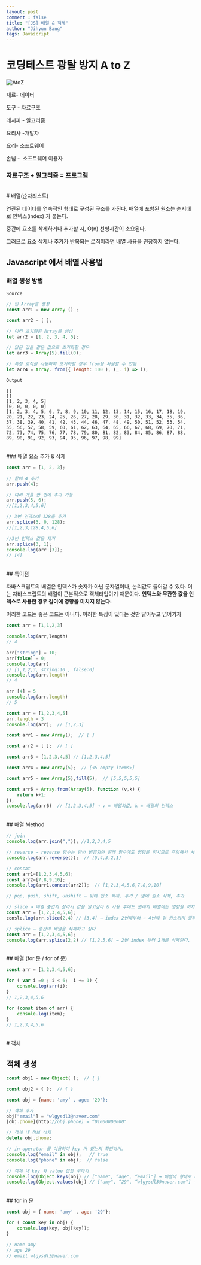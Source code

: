```yaml
---
layout: post
comment : false
title: "[JS] 배열 & 객체"
author: "Jihyun Bang"
tags: Javascript
---
```


# 코딩테스트 광탈 방지 A to Z
![AtoZ](../assets/javascript.png)

재료- 데이터

도구 - 자료구조

레시피 - 알고리즘

요리사 -개발자

요리- 소프트웨어

손님 -  소프트웨어 이용자

### 자료구조 + 알고리즘 = 프로그램
<br>
# 배열(순차리스트)

연관된 데이터를 연속적인 형태로 구성된 구조를 가진다. 배열에 포함된 원소는 순서대로 인덱스(index) 가 붙는다.

중간에 요소를 삭제하거나 추가할 시, O(n) 선형시간이 소요된다.

그러므로 요소 삭제나 추가가 반복되는 로직이라면 배열 사용을 권장하지 않는다.

## Javascript 에서 배열 사용법

### 배열 생성 방법

`Source`

```jsx
// 빈 Array를 생성
const arr1 = new Array () ;

const arr2 = [ ];

// 미리 초기화된 Array를 생성
let arr2 = [1, 2, 3, 4, 5];

// 많은 값을 같은 값으로 초기화할 경우
let arr3 = Array(5).fill(0);

// 특정 로직을 사용하여 초기화할 경우 from을 사용할 수 있음
let arr4 = Array. from({ length: 100 ), (_. i) => i);
```

`Output`

```
[]
[]
[1, 2, 3, 4, 5]
[0, 0, 0, 0, 0]
[1, 2, 3, 4, 5, 6, 7, 8, 9, 10, 11, 12, 13, 14, 15, 16, 17, 18, 19, 20, 21, 22, 23, 24, 25, 26, 27, 28, 29, 30, 31, 32, 33, 34, 35, 36, 37, 38, 39, 40, 41, 42, 43, 44, 46, 47, 48, 49, 50, 51, 52, 53, 54, 55, 56, 57, 58, 59, 60, 61, 62, 63, 64, 65, 66, 67, 68, 69, 70, 71, 72, 73, 74, 75, 76, 77, 78, 79, 80, 81, 82, 83, 84, 85, 86, 87, 88, 89, 90, 91, 92, 93, 94, 95, 96, 97, 98, 99]
```
<br>
### 배열 요소 추가 & 삭제

```jsx
const arr = [1, 2, 3];

// 끝에 4 추가
arr.push(4); 

// 여러 개를 한 번에 추가 가능
arr.push(5, 6); 
//[1,2,3,4,5,6]

// 3번 인덱스에 128을 추가
arr.splice(3, 0, 128); 
//[1,2,3,128,4,5,6]

//3번 인덱스 값을 제거
arr.splice(3, 1);
console.log(arr [3]);
// [4]
```
<br>
## 특이점

자바스크립트의 배열은 인덱스가 숫자가 아닌 문자열이나, 논리값도 들어갈 수 있다. 이는 자바스크립트의 배열이 근본적으로 객체타입이기 때문이다. **인덱스와 무관한 값을 인덱스로 사용한 경우 길이에 영향을 미치지 않는다.** 

이러한 코드는 좋은 코드는 아니다. 이러한 특징이 있다는 것만 알아두고 넘어가자

```jsx
const arr = [1,1,2,3]

console.log(arr,length)
// 4

arr["string"] = 10;
arr[false] = 0;
console.log(arr) 
// [1,1,2,3, string:10 , false:0]
console.log(arr.length)
// 4

arr [4] = 5
console.log(arr.length)
// 5

const arr = [1,2,3,4,5]
arr.length = 3
console.log(arr);  // [1,2,3]

const arr1 = new Array();  // [ ]

const arr2 = [ ];  // [ ] 

const arr3 = [1,2,3,4,5] // [1,2,3,4,5]

const arr4 = new Array(5);  // [<5 empty items>]

const arr5 = new Array(5),fill(5);  // [5,5,5,5,5]

const arr6 = Array.from(Array(5), function (v,k) {
	return k+1;
});
console.log(arr6)  // [1,2,3,4,5] → v = 배열의값, k = 배열의 인덱스
```
<br>
## 배열 Method

```jsx
// join
console.log(arr.join(",")); //1,2,3,4,5

// reverse → reverse 함수는 한번 변경되면 원래 함수에도 영향을 미치므로 주의해서 사용해야한다.
console.log(arr.reverse());  // [5,4,3,2,1]

// concat
const arr1=[1,2,3,4,5,6];
const arr2=[7,8,9,10];
console.log(arr1.concat(arr2));  // [1,2,3,4,5,6,7,8,9,10]

// pop, push, shift, unshift → 뒤에 원소 삭제, 추가 / 앞에 원소 삭제, 추가

// slice → 배열 중간의 잘라서 값을 알고싶다 & 사용 후에도 원래의 배열에는 영향을 끼치지 않음
const arr = [1,2,3,4,5,6];
consle.log(arr.slice(2,4) // [3,4] → index 2번째부터 ~ 4번째 앞 원소까지 잘라낸다.

// splice → 중간의 배열을 삭제하고 싶다
const arr = [1,2,3,4,5,6];
console.log(arr.splice(2,2) // [1,2,5,6] → 2번 index 부터 2개를 삭제한다.
```
<br>
## 배열 (for 문 /  for of 문)

```jsx
const arr = [1,2,3,4,5,6];

for ( var i =0 ; i < 6;  i += 1) {
	console.log(arr(i);
}
// 1,2,3,4,5,6

for (const item of arr) {
	console.log(item);
}
// 1,2,3,4,5,6
```
<br>
# 객체

## 객체 생성

```jsx
const obj1 = new Object( );  // { }

const obj2 = { };  // { }

const obj = {name: 'amy’ , age: '29'};
```

```jsx
// 객체 추가
obj["email"] = "wlgysdl3@naver.com"
[obj.phone](http://obj.phone) = “01000000000"       

// 객체 내 정보 삭제 
delete obj.phone;

// in operator 를 이용하여 key 가 있는지 확인하기.
console.log("email" in obj);   // true
console.log("phone" in obj);  // false

// 객체 내 key 와 value 집합 구하기
console.log(Object.keys(obj) // ["name", “age", “email"] → 배열의 형태로 key 나옴 
console.log(Object.values(obj) // ["amy", “29", “wlgysdl3@naver.com"] → 배열의 형태로 value 나옴
```
<br>
## for in 문

```jsx
const obj = { name: 'amy' , age: '29'};  

for ( const key in obj) {
    console.log(key, obj[key]);
}

// name amy 
// age 29 
// email wlgysdl3@naver.com
```
